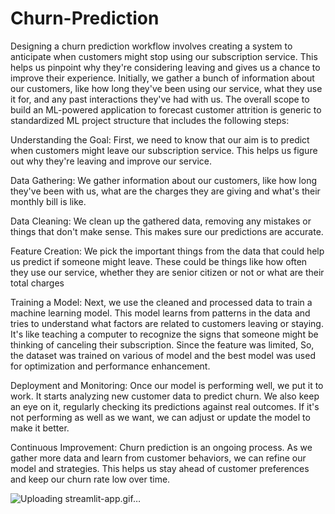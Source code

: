 # Churn-Prediction
Designing a churn prediction workflow involves creating a system to anticipate when customers might stop using our subscription service. This helps us pinpoint why they're considering leaving and gives us a chance to improve their experience. Initially, we gather a bunch of information about our customers, like how long they've been using our service, what they use it for, and any past interactions they've had with us.
The overall scope to build an ML-powered application to forecast customer attrition is generic to standardized ML project structure that includes the following steps:

Understanding the Goal:
First, we need to know that our aim is to predict when customers might leave our subscription service. This helps us figure out why they're leaving and improve our service.

Data Gathering:
We gather information about our customers, like how long they've been with us, what are the charges they are giving and what's their monthly bill is like.

Data Cleaning:
We clean up the gathered data, removing any mistakes or things that don't make sense. This makes sure our predictions are accurate.

Feature Creation:
We pick the important things from the data that could help us predict if someone might leave. These could be things like how often they use our service,  whether they are senior citizen or not or what are their total charges

Training a Model:
Next, we use the cleaned and processed data to train a machine learning model. This model learns from patterns in the data and tries to understand what factors are related to customers leaving or staying. It's like teaching a computer to recognize the signs that someone might be thinking of canceling their subscription. Since the feature was limited, So, the dataset was trained on various of model and the best model was used for optimization and performance enhancement.

Deployment and Monitoring:
Once our model is performing well, we put it to work. It starts analyzing new customer data to predict churn. We also keep an eye on it, regularly checking its predictions against real outcomes. If it's not performing as well as we want, we can adjust or update the model to make it better.

Continuous Improvement:
Churn prediction is an ongoing process. As we gather more data and learn from customer behaviors, we can refine our model and strategies. This helps us stay ahead of customer preferences and keep our churn rate low over time.


![Uploading streamlit-app.gif…]()

